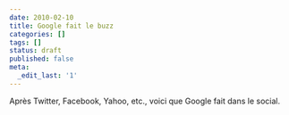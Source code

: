 ```yaml
---
date: 2010-02-10
title: Google fait le buzz
categories: []
tags: []
status: draft
published: false
meta:
  _edit_last: '1'
---
```

Après Twitter, Facebook, Yahoo, etc., voici que Google fait dans le social.
